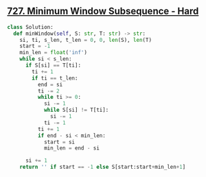 ## [727. Minimum Window Subsequence - Hard](https://leetcode.com/problems/minimum-window-subsequence/)

```python
class Solution:
  def minWindow(self, S: str, T: str) -> str:
    si, ti, s_len, t_len = 0, 0, len(S), len(T)
    start = -1
    min_len = float('inf')
    while si < s_len:
      if S[si] == T[ti]:
        ti += 1
        if ti == t_len:
          end = si
          ti -= 2
          while ti >= 0:
            si -= 1
            while S[si] != T[ti]:
              si -= 1
            ti -= 1
          ti += 1
          if end - si < min_len:
            start = si
            min_len = end - si

      si += 1
    return '' if start == -1 else S[start:start+min_len+1]
```
